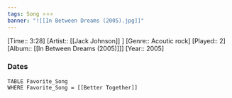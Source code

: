 ```yaml
---
tags: Song ⭐⭐⭐ 
banner: "![[In Between Dreams (2005).jpg]]"
---
```

[Time:: 3:28]
[Artist:: [[Jack Johnson]] ]
[Genre:: Acoutic rock]
[Played:: 2]
[Album:: [[In Between Dreams (2005)]]]
[Year:: 2005]
### Dates
````dataview
TABLE Favorite_Song
WHERE Favorite_Song = [[Better Together]]
````